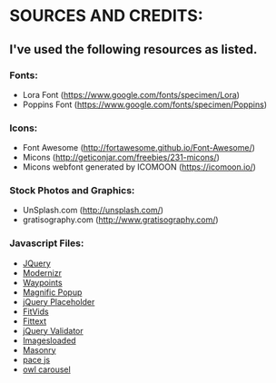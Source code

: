 # SOURCES AND CREDITS:

## I've used the following resources as listed.

### Fonts:
 - Lora Font (https://www.google.com/fonts/specimen/Lora)
 - Poppins Font (https://www.google.com/fonts/specimen/Poppins) 

### Icons:
 - Font Awesome (http://fortawesome.github.io/Font-Awesome/)
 - Micons (http://geticonjar.com/freebies/231-micons/)
 - Micons webfont generated by ICOMOON (https://icomoon.io/)

### Stock Photos and Graphics:
 - UnSplash.com (http://unsplash.com/)
 - gratisography.com (http://www.gratisography.com/)
 
### Javascript Files:

 - [JQuery](http://jquery.com/)
 - [Modernizr](http://modernizr.com/)
 - [Waypoints](http://imakewebthings.com/jquery-waypoints/)
 - [Magnific Popup](http://dimsemenov.com/plugins/magnific-popup/)
 - [jQuery Placeholder](https://github.com/mathiasbynens/jquery-placeholder)
 - [FitVids](http://fitvidsjs.com/)
 - [Fittext](http://fittextjs.com/)
 - [jQuery Validator](http://jqueryvalidation.org/)
 - [Imagesloaded](http://imagesloaded.desandro.com/)
 - [Masonry](http://masonry.desandro.com)
 - [pace js](http://github.hubspot.com/pace/) 
 - [owl carousel](http://www.owlgraphic.com/owlcarousel/)
